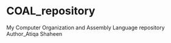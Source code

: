 # COAL_repository
My Computer Organization and Assembly Language repository
<br>
Author_Atiqa Shaheen
